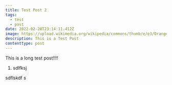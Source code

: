 ```yaml
---
title: Test Post 2
tags:
  - test
  - post
date: 2022-02-28T23:14:11.412Z
image: https://upload.wikimedia.org/wikipedia/commons/thumb/e/e3/Oranges_-_whole-halved-segment.jpg/1200px-Oranges_-_whole-halved-segment.jpg
description: This is a Test Post
contenttype: post
---
```


This is a long test post!!!!

1. sdlfksj

sdflskdf s
